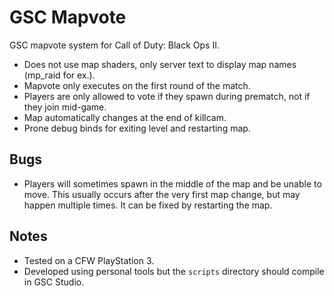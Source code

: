 # GSC Mapvote
GSC mapvote system for Call of Duty: Black Ops II.

* Does not use map shaders, only server text to display map names (mp_raid for ex.).
* Mapvote only executes on the first round of the match.
* Players are only allowed to vote if they spawn during prematch, not if they join mid-game.
* Map automatically changes at the end of killcam.
* Prone debug binds for exiting level and restarting map.

## Bugs 
* Players will sometimes spawn in the middle of the map and be unable to move. This usually occurs after the very first map change, but may happen multiple times. It can be fixed by restarting the map.

## Notes
* Tested on a CFW PlayStation 3.
* Developed using personal tools but the `scripts` directory should compile in GSC Studio.